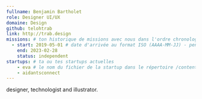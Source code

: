 ```yaml
---
fullname: Benjamin Bartholet
role: Designer UI/UX
domaine: Design
github: telohtrab
link: http://trab.design
missions: # ton historique de missions avec nous dans l'ordre chronologique. Remplis déjà la première pour commencer !
  - start: 2019-05-01 # date d'arrivée au format ISO (AAAA-MM-JJ) - pense à bien garder les '' !
    end: 2023-02-28
    status: independent
startups: # ta ou tes startups actuelles
    - eva # le nom du fichier de la startup dans le répertoire /content/_startups/ sans l'extension .md
    - aidantsconnect
---
```


designer, technologist and illustrator.
